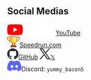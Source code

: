 ## Social Medias

[<img src="/images/YouTube-logo.svg" height="25" alt>YouTube](https://www.youtube.com/@YummyBacon)  
[<img src="/images/SRC-logo.svg" height="25" alt>Speedrun.com](https://www.speedrun.com/users/YUMmy_Bacon5)  
<a href="https://github.com/YummyBacon5"><img src="/images/GitHub-logo.svg" height="25" alt>GitHub</a>
<a aria-label="X" href="https://x.com/Yummy_Bacon5"><img src="/images/X-logo.svg" height="25" alt>𝕏</a>  
<img src="/images/Discord-logo.svg" height="25" alt>Discord: `yummy_bacon5`